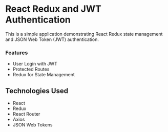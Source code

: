 # React Redux and JWT Authentication

This is a simple application demonstrating React Redux state management and JSON Web Token (JWT) authentication.

### Features
- User Login with JWT
- Protected Routes
- Redux for State Management

## Technologies Used
- React
- Redux
- React Router
- Axios
- JSON Web Tokens
